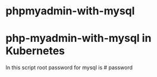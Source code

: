 # phpmyadmin-with-mysql
# php-myadmin-with-mysql in Kubernetes



In this script root password for mysql is # password
